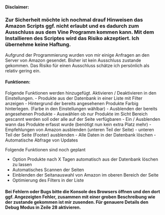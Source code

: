 <h4>Disclaimer:</h4>
<h3>Zur Sicherheit möchte ich nochmal drauf Hinweisen das Amazon Scripts ggf. nicht erlaubt und es dadurch zum Ausschluss aus dem Vine Programm kommen kann. Mit dem Installieren des Scriptes wird das Risiko akzeptiert. Ich übernehme keine Haftung.</h3>
Aufgrund der Programmierung wurden von mir einige Anfragen an den Server von Amazon gesendet. Bisher ist kein Ausschluss zustande gekommen.
Das Risiko für einen Ausschluss schätze ich persönlich als relativ gering ein.

<h4>Funktionen:</h4>
Folgende Funktionen werden hinzugefügt. Aktivieren / Deaktivieren in den Einstellungen.
- Produkte aus der Datenbank in einer Liste mit Filter anzeigen
- Hintergrund der bereits angesehenen Produkte Farbig hinterlegen. (Farbe in den Einstellungen wählbar)
- Ausblenden der bereits angesehenen Produkte
- Auswählen ob nur Produkte im Sicht Bereich gescannt werden soll oder alle auf der Seite verfügbaren
- Ein / Ausblenden wann das Produkte erfasst wurde (benötigt nun kein extra Platz mehr)
- Empfehlungen von Amazon ausblenden (unteren Teil der Seite)
- unteren Teil der Seite (Footer) ausblenden
- Alle Daten in der Datenbank löschen
- Automatische Abfrage von Updates

Folgende Funktionen sind noch geplant
- Option Produkte nach X Tagen automatisch aus der Datenbank löschen zu lassen
- Automatisches Scannen der Seiten
- Einblenden der Seitanauswahl von Amazon im oberen Bereich der Seite
- Optimierung des Filters in der Liste

<h4>
  Bei Fehlern oder Bugs bitte die Konsole des Browsers öffnen und den dort ggf. Angezeigten Fehler, zusammen mit einer groben Beschreibung wie der zustande gekommen ist mir zusenden.
  Für genauere Details den Debug Modus in Zeile 28 aktivieren.
</h4
